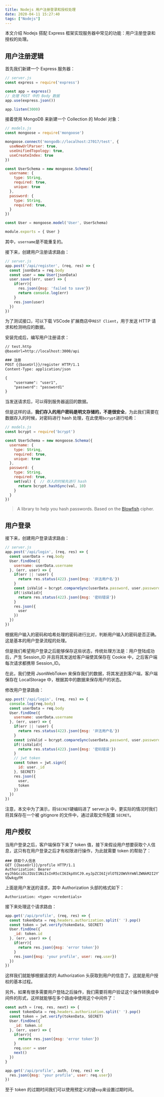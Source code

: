 ```yaml
---
title: Nodejs 用户注册登录和授权处理
date: 2020-04-11 15:27:40
tags: ["Nodejs"]
---
```


本文介绍 Nodejs 搭配 Express 框架实现服务器中常见的功能：用户注册登录和授权的处理。

<!-- More -->

## 用户注册逻辑

首先我们新建一个 Express 服务器：

```js
// server.js
const express = require('express')

const app = express()
// 处理 POST 中的 Body 数据
app.use(express.json())

app.listen(3000)
```

接着使用 MongoDB 来新建一个 Collection 的 Model 对象：

```js
// models.js
const mongoose = require('mongoose')

mongoose.connect('mongodb://localhost:27017/test', {
  useNewUrlParser: true,
  useUnifiedTopology: true,
  useCreateIndex: true
})

const UserSchema = new mongoose.Schema({
  username: {
    type: String,
    required: true,
    unique: true
  },
  password: {
    type: String,
    required: true,
  }
})

const User = mongoose.model('User', UserSchema)

module.exports = { User }

```

其中，`username`是不能重复的。

接下来，创建用户注册请求路由：

```js
// server.js
app.post('/api/register', (req, res) => { 
  const jsonData = req.body
  const user = new User(jsonData)
  user.save((err, user) => {
    if(err){
      res.json({msg: 'failed to save'})
      return console.log(err)
    }
    res.json(user)
  })
})
```

为了测试接口，可以下载 VSCode 扩展商店中`REST Client`，用于发送 HTTP 请求和检测响应的数据。

安装完成后，编写用户注册请求：

```txt
// test.http
@baseUrl=http://localhost:3000/api

### 注册
POST {{baseUrl}}/register HTTP/1.1
Content-Type: application/json

{
    "username": "user1",
    "password": "password1"
}
```

当发送请求后，可以得到服务器返回的数据。

但是这样的话，**我们存入的用户密码是明文存储的，不是很安全**，为此我们需要在数据存入的时候，对密码进行 hash 处理，在此使用`bcrypt`进行哈希：

```js
// models.js
const bcrypt = require('bcrypt')

const UserSchema = new mongoose.Schema({
  username: {
    type: String,
    required: true,
    unique: true
  },
  password: {
    type: String,
    required: true,
    set(val) {	// 存入的时候先进行 hash 
      return bcrypt.hashSync(val, 10)
    }
  }
})
```

> A library to help you hash passwords. Based on the [Blowfish](https://en.wikipedia.org/wiki/Blowfish_(cipher)) cipher.

## 用户登录

接下来，创建用户登录请求路由：

```js
// server.js
app.post('/api/login', (req, res) => {
  const userData = req.body
  User.findOne({
    username: userData.username
  }, (err, user) => {
    if(err || !user) {
      return res.status(422).json({msg: '非法用户名'})
    }
    const isValid = bcrypt.compareSync(userData.password, user.password)
    if(!isValid){
      return res.status(422).json({msg: '密码错误'})
    }
    res.json({
      user
    })
  })
})
```

根据用户输入的密码和哈希处理的密码进行比对，判断用户输入的密码是否正确。这是基本的用户登录流程的处理。

但是我们希望用户登录之后能够保存这些状态，传统处理方法是：用户登陆成功后，产生 Session_ID 并且将其发送给客户端使其保存在 Cookie 中，之后客户端每次请求都携带 Session_ID。

在此，我们使用 JsonWebToken 来保存我们的数据，将其发送到客户端，客户端保存在 LocalStorage 中，根据其中的数据来保存用户的状态。

修改用户登录路由：

```js
app.post('/api/login', (req, res) => {
  console.log(req.body)
  const userData = req.body
  User.findOne({
    username: userData.username
  }, (err, user) => {
    if(err || !user) {
      return res.status(422).json({msg: '非法用户名'})
    }
    const isValid = bcrypt.compareSync(userData.password, user.password)
    if(!isValid){
      return res.status(422).json({msg: '密码错误'})
    }
   	// jwt token
    const token = jwt.sign({
      id: user._id
    }, SECRET)
    res.json({
      user,
      token
    })
  })
})
```

注意，本文中为了演示，将`SECRET`硬编码进了 server.js 中，更实际的情况时我们将其保存在一个被 gitignore 的文件中，通过读取文件配置 `SECRET`。

## 用户授权

当用户登录之后，客户端保存下来了 token 值，接下来假设用户想要获取个人信息，这只有在用户登录之后才有权限进行操作，为此就需要 token 的帮助了：

```
### 获取个人信息
GET {{baseUrl}}/profile HTTP/1.1
Authorization: Bearer eyJhbGciOiJIUzI1NiIsInR5cCI6IkpXVCJ9.eyJpZCI6IjVlOTE2OWVhYmNlZWNkM2I2YTI0NDg2OSIsImlhdCI6MTU4NjU4ODYyMn0.VZb_0Rlw27mAShcJCRpoURenfy8IoluGgQ-VDwkqyFM
```

上面是用户发送的请求，其中 Authorization 头部的格式如下：

`Authorization: <type> <credentials>`

接下来处理这个请求路由：

```js
app.get('/api/profile', (req, res) => {
  const tokenData = req.headers.authorization.split(' ').pop()
  const token = jwt.verify(tokenData, SECRET)
  User.findOne({
    _id: token.id
  }, (err, user) => {
    if(err){
      return res.json({msg: 'error token'})
    }
    res.json({msg: 'your profile', user: req.user})
  })
})
```

这样我们就能够根据请求的 Authorization 头获取到用户的信息了。这就是用户授权的基本过程。

另外，如果有很多需要用户登陆之后操作，我们需要将用户验证这个操作转换成中间件的形式，这样就能够在多个路由中使用这个中间件了：

```js
const auth = (req, res, next) => {
  const tokenData = req.headers.authorization.split(' ').pop()
  const token = jwt.verify(tokenData, SECRET)
  User.findOne({
    _id: token.id
  }, (err, user) => {
    if(err){
      return res.json({msg: 'error token'})
    }
    req.user = user
    next()
  })
}

app.get('/api/profile', auth, (req, res) => {
  res.json({msg: 'your profile', user: req.user})
})
```

至于 token 的过期时间我们可以使用预定义的键`exp`来设置过期时间。